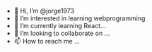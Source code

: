 - 👋 Hi, I’m @jorge1973
- 👀 I’m interested in learning webprogramming
- 🌱 I’m currently learning React...
- 💞️ I’m looking to collaborate on ...
- 📫 How to reach me ...

<!---
jorge1973/jorge1973 is a ✨ special ✨ repository because its `README.md` (this file) appears on your GitHub profile.
You can click the Preview link to take a look at your changes.
--->
